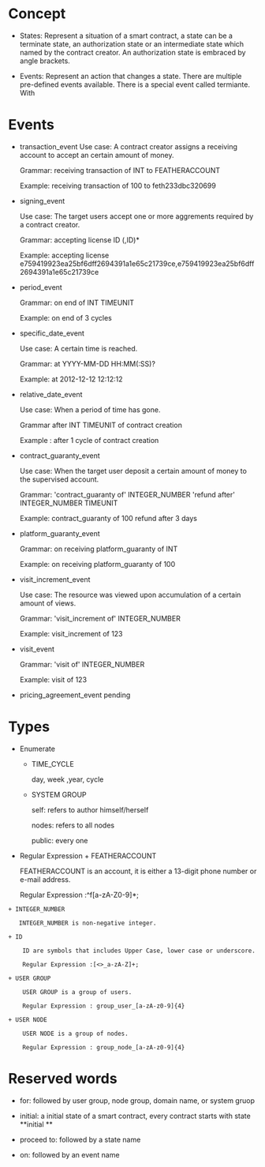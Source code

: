 # Concept
  + States:
    Represent a situation of a smart contract, a state can be a terminate state, an authorization  state or an intermediate state which named by the contract creator.
    An authorization  state is embraced by angle brackets.

  + Events:
     Represent an action that changes a state. There are multiple pre-defined events available.
     There is a special event called termiante. With

# Events
+ transaction_event
  Use case: A contract creator assigns a receiving account to accept an certain amount of money.

  Grammar: receiving transaction of INT to FEATHERACCOUNT

  Example: receiving transaction of 100 to feth233dbc320699

+ signing_event

  Use case: The target users accept one or more aggrements required by a contract creator.

  Grammar: accepting license ID (,ID)*

  Example: accepting license e759419923ea25bf6dff2694391a1e65c21739ce,e759419923ea25bf6dff2694391a1e65c21739ce
+ period_event

  Grammar: on end of INT TIMEUNIT

  Example: on end of 3 cycles

+ specific_date_event

  Use case: A certain time is reached.

   Grammar: at YYYY-MM-DD HH:MM(:SS)?

   Example: at 2012-12-12 12:12:12

+ relative_date_event

  Use case: When a period of time has gone.

  Grammar after INT TIMEUNIT of contract creation

  Example : after 1 cycle of contract creation

+ contract_guaranty_event

  Use case:  When the target user deposit a certain amount of money to the supervised account.

  Grammar: 'contract_guaranty of' INTEGER_NUMBER 'refund after' INTEGER_NUMBER TIMEUNIT

  Example: contract_guaranty of 100 refund after 3 days


+ platform_guaranty_event

  Grammar: on receiving platform_guaranty of INT

  Example: on receiving platform_guaranty of 100

+ visit_increment_event

  Use case: The resource was viewed upon accumulation of a certain amount of views.

  Grammar: 'visit_increment of' INTEGER_NUMBER

  Example: visit_increment of 123

+ visit_event

  Grammar: 'visit of' INTEGER_NUMBER

  Example: visit  of 123 
+ pricing_agreement_event
  pending

# Types
 +  Enumerate
    + TIME_CYCLE

      day, week ,year, cycle

    + SYSTEM GROUP

      self: refers to author himself/herself

      nodes: refers to all nodes

      public: every one




  +  Regular Expression
    + FEATHERACCOUNT

       FEATHERACCOUNT is an account, it is either a 13-digit phone number or e-mail address.

       Regular Expression :^f[a-zA-Z0-9]*;

    + INTEGER_NUMBER

       INTEGER_NUMBER is non-negative integer.

    + ID

        ID are symbols that includes Upper Case, lower case or underscore.

        Regular Expression :[<>_a-zA-Z]+;

    + USER GROUP

        USER GROUP is a group of users.

        Regular Expression : group_user_[a-zA-z0-9]{4}

    + USER NODE

        USER NODE is a group of nodes.

        Regular Expression : group_node_[a-zA-z0-9]{4}


# Reserved words
  * for: followed by user group, node group, domain name, or system gruop

  * initial: a initial state of a smart contract, every contract starts with state **initial **

  * proceed to: followed by a state name

  * on: followed by an event name
